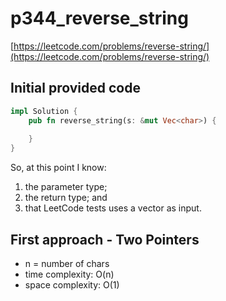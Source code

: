 # p344_reverse_string
[https://leetcode.com/problems/reverse-string/](https://leetcode.com/problems/reverse-string/)

## Initial provided code
```Rust
impl Solution {
    pub fn reverse_string(s: &mut Vec<char>) {
        
    }
}
```
So, at this point I know:
1. the parameter type;
2. the return type; and 
3. that LeetCode tests uses a vector as input.

## First approach - Two Pointers

- n = number of chars
- time complexity: O(n)
- space complexity: O(1)
